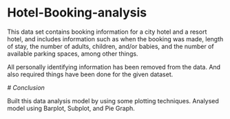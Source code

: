 # Hotel-Booking-analysis

This data set contains booking information for a city hotel and a resort hotel, and includes information such as when the booking was made, length of stay, the number of adults, children, and/or babies, and the number of available parking spaces, among other things. 

All personally identifying information has been removed from the data. And also required things have been done for the given dataset.

*# Conclusion*

Built this data analysis model by using some plotting techniques. Analysed model using Barplot, Subplot, and Pie Graph.
